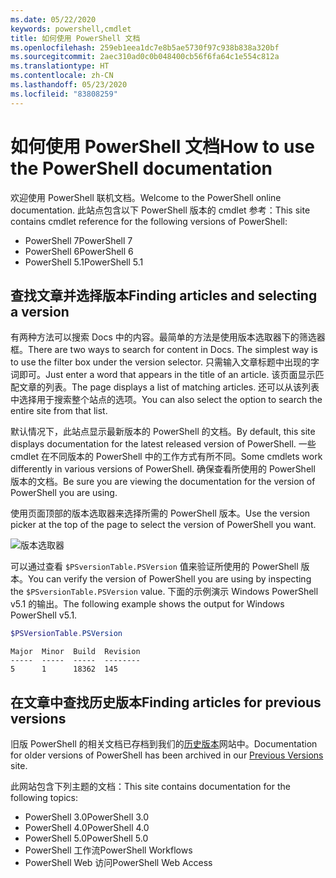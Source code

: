 ```yaml
---
ms.date: 05/22/2020
keywords: powershell,cmdlet
title: 如何使用 PowerShell 文档
ms.openlocfilehash: 259eb1eea1dc7e8b5ae5730f97c938b838a320bf
ms.sourcegitcommit: 2aec310ad0c0b048400cb56f6fa64c1e554c812a
ms.translationtype: HT
ms.contentlocale: zh-CN
ms.lasthandoff: 05/23/2020
ms.locfileid: "83808259"
---
```

# <a name="how-to-use-the-powershell-documentation"></a><span data-ttu-id="498e3-103">如何使用 PowerShell 文档</span><span class="sxs-lookup"><span data-stu-id="498e3-103">How to use the PowerShell documentation</span></span>

<span data-ttu-id="498e3-104">欢迎使用 PowerShell 联机文档。</span><span class="sxs-lookup"><span data-stu-id="498e3-104">Welcome to the PowerShell online documentation.</span></span> <span data-ttu-id="498e3-105">此站点包含以下 PowerShell 版本的 cmdlet 参考：</span><span class="sxs-lookup"><span data-stu-id="498e3-105">This site contains cmdlet reference for the following versions of PowerShell:</span></span>

- <span data-ttu-id="498e3-106">PowerShell 7</span><span class="sxs-lookup"><span data-stu-id="498e3-106">PowerShell 7</span></span>
- <span data-ttu-id="498e3-107">PowerShell 6</span><span class="sxs-lookup"><span data-stu-id="498e3-107">PowerShell 6</span></span>
- <span data-ttu-id="498e3-108">PowerShell 5.1</span><span class="sxs-lookup"><span data-stu-id="498e3-108">PowerShell 5.1</span></span>

## <a name="finding-articles-and-selecting-a-version"></a><span data-ttu-id="498e3-109">查找文章并选择版本</span><span class="sxs-lookup"><span data-stu-id="498e3-109">Finding articles and selecting a version</span></span>

<span data-ttu-id="498e3-110">有两种方法可以搜索 Docs 中的内容。最简单的方法是使用版本选取器下的筛选器框。</span><span class="sxs-lookup"><span data-stu-id="498e3-110">There are two ways to search for content in Docs. The simplest way is to use the filter box under the version selector.</span></span> <span data-ttu-id="498e3-111">只需输入文章标题中出现的字词即可。</span><span class="sxs-lookup"><span data-stu-id="498e3-111">Just enter a word that appears in the title of an article.</span></span> <span data-ttu-id="498e3-112">该页面显示匹配文章的列表。</span><span class="sxs-lookup"><span data-stu-id="498e3-112">The page displays a list of matching articles.</span></span> <span data-ttu-id="498e3-113">还可以从该列表中选择用于搜索整个站点的选项。</span><span class="sxs-lookup"><span data-stu-id="498e3-113">You can also select the option to search the entire site from that list.</span></span>

<span data-ttu-id="498e3-114">默认情况下，此站点显示最新版本的 PowerShell 的文档。</span><span class="sxs-lookup"><span data-stu-id="498e3-114">By default, this site displays documentation for the latest released version of PowerShell.</span></span> <span data-ttu-id="498e3-115">一些 cmdlet 在不同版本的 PowerShell 中的工作方式有所不同。</span><span class="sxs-lookup"><span data-stu-id="498e3-115">Some cmdlets work differently in various versions of PowerShell.</span></span> <span data-ttu-id="498e3-116">确保查看所使用的 PowerShell 版本的文档。</span><span class="sxs-lookup"><span data-stu-id="498e3-116">Be sure you are viewing the documentation for the version of PowerShell you are using.</span></span>

<span data-ttu-id="498e3-117">使用页面顶部的版本选取器来选择所需的 PowerShell 版本。</span><span class="sxs-lookup"><span data-stu-id="498e3-117">Use the version picker at the top of the page to select the version of PowerShell you want.</span></span>

![版本选取器](media/how-to-use-docs/version-search.gif)

<span data-ttu-id="498e3-119">可以通过查看 `$PSversionTable.PSVersion` 值来验证所使用的 PowerShell 版本。</span><span class="sxs-lookup"><span data-stu-id="498e3-119">You can verify the version of PowerShell you are using by inspecting the `$PSversionTable.PSVersion` value.</span></span> <span data-ttu-id="498e3-120">下面的示例演示 Windows PowerShell v5.1 的输出。</span><span class="sxs-lookup"><span data-stu-id="498e3-120">The following example shows the output for Windows PowerShell v5.1.</span></span>

```powershell
$PSVersionTable.PSVersion
```

```Output
Major  Minor  Build  Revision
-----  -----  -----  --------
5      1      18362  145
```

## <a name="finding-articles-for-previous-versions"></a><span data-ttu-id="498e3-121">在文章中查找历史版本</span><span class="sxs-lookup"><span data-stu-id="498e3-121">Finding articles for previous versions</span></span>

<span data-ttu-id="498e3-122">旧版 PowerShell 的相关文档已存档到我们的[历史版本](https://aka.ms/PSLegacyDocs)网站中。</span><span class="sxs-lookup"><span data-stu-id="498e3-122">Documentation for older versions of PowerShell has been archived in our [Previous Versions](https://aka.ms/PSLegacyDocs) site.</span></span>

<span data-ttu-id="498e3-123">此网站包含下列主题的文档：</span><span class="sxs-lookup"><span data-stu-id="498e3-123">This site contains documentation for the following topics:</span></span>

- <span data-ttu-id="498e3-124">PowerShell 3.0</span><span class="sxs-lookup"><span data-stu-id="498e3-124">PowerShell 3.0</span></span>
- <span data-ttu-id="498e3-125">PowerShell 4.0</span><span class="sxs-lookup"><span data-stu-id="498e3-125">PowerShell 4.0</span></span>
- <span data-ttu-id="498e3-126">PowerShell 5.0</span><span class="sxs-lookup"><span data-stu-id="498e3-126">PowerShell 5.0</span></span>
- <span data-ttu-id="498e3-127">PowerShell 工作流</span><span class="sxs-lookup"><span data-stu-id="498e3-127">PowerShell Workflows</span></span>
- <span data-ttu-id="498e3-128">PowerShell Web 访问</span><span class="sxs-lookup"><span data-stu-id="498e3-128">PowerShell Web Access</span></span>
